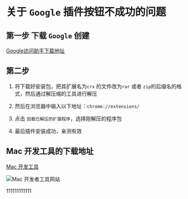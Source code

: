 # 关于 `Google` 插件按钮不成功的问题

## 第一步 下载 `Google` 创建

[Google访问助手下载地址](http://chromecj.com/productivity/2018-12/1695/download.html)

## 第二步

1. 将下载好安装包，把其扩展名为`crx` 的文件改为`rar` 或者 `zip`的后缀名的格式，然后通过解压缩的工具进行解压

2. 然后在浏览器中输入以下地址：`chrome://extensions/`

3. 点击 `加载已解压的扩展程序`，选择刚解压的程序包

4. 最后插件安装成功，亲测有效



## Mac 开发工具的下载地址

[Mac 开发工具](https://xclient.info/?t=471015245ab2744d6156411d5d92cffba996ad2d)

![Mac 开发者工具网站](https://github.com/yjn2015/developer-tools/blob/master/img/mac-tools.png)


111111111111